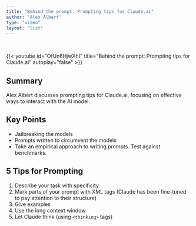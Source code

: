 ```yaml
---
title: "Behind the prompt: Prompting tips for Claude.ai"
author: "Alex Albert"
type: "video"
layout: "list"
---
```


<br>

{{< youtube id="OfUn6HjwXhI" title="Behind the prompt: Prompting tips for Claude.ai" autoplay="false" >}}

## Summary
Alex Albert discusses prompting tips for Claude.ai, focusing on effective ways to interact with the AI model.

## Key Points
- Jailbreaking the models
- Prompts written to circumvent the models
- Take an empirical approach to writing prompts. Test against benchmarks.

## 5 Tips for Prompting
1. Describe your task with specificity
2. Mark parts of your prompt with XML tags (Claude has been fine-tuned to pay attention to their structure)
3. Give examples
4. Use the long context window
5. Let Claude think (using `<thinking>` tags)
